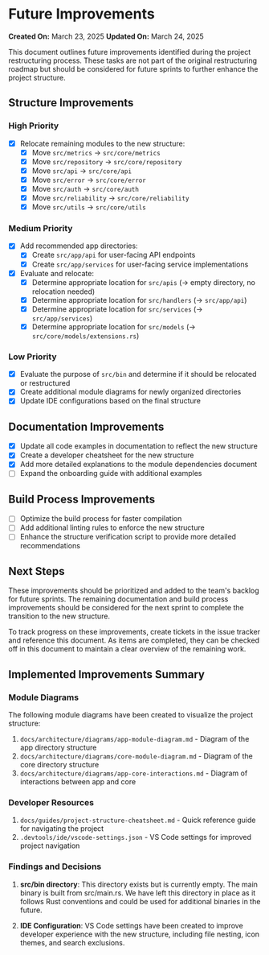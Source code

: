 # Future Improvements

**Created On:** March 23, 2025
**Updated On:** March 24, 2025

This document outlines future improvements identified during the project restructuring process. These tasks are not part of the original restructuring roadmap but should be considered for future sprints to further enhance the project structure.

## Structure Improvements

### High Priority

- [x] Relocate remaining modules to the new structure:
  - [x] Move `src/metrics` → `src/core/metrics`
  - [x] Move `src/repository` → `src/core/repository`
  - [x] Move `src/api` → `src/core/api`
  - [x] Move `src/error` → `src/core/error`
  - [x] Move `src/auth` → `src/core/auth`
  - [x] Move `src/reliability` → `src/core/reliability`
  - [x] Move `src/utils` → `src/core/utils`

### Medium Priority

- [x] Add recommended app directories:
  - [x] Create `src/app/api` for user-facing API endpoints
  - [x] Create `src/app/services` for user-facing service implementations
- [x] Evaluate and relocate:
  - [x] Determine appropriate location for `src/apis` (→ empty directory, no relocation needed)
  - [x] Determine appropriate location for `src/handlers` (→ `src/app/api`)
  - [x] Determine appropriate location for `src/services` (→ `src/app/services`)
  - [x] Determine appropriate location for `src/models` (→ `src/core/models/extensions.rs`)

### Low Priority

- [x] Evaluate the purpose of `src/bin` and determine if it should be relocated or restructured
- [x] Create additional module diagrams for newly organized directories
- [x] Update IDE configurations based on the final structure

## Documentation Improvements

- [x] Update all code examples in documentation to reflect the new structure
- [x] Create a developer cheatsheet for the new structure
- [x] Add more detailed explanations to the module dependencies document
- [ ] Expand the onboarding guide with additional examples

## Build Process Improvements

- [ ] Optimize the build process for faster compilation
- [ ] Add additional linting rules to enforce the new structure
- [ ] Enhance the structure verification script to provide more detailed recommendations

## Next Steps

These improvements should be prioritized and added to the team's backlog for future sprints. The remaining documentation and build process improvements should be considered for the next sprint to complete the transition to the new structure.

To track progress on these improvements, create tickets in the issue tracker and reference this document. As items are completed, they can be checked off in this document to maintain a clear overview of the remaining work.

## Implemented Improvements Summary

### Module Diagrams

The following module diagrams have been created to visualize the project structure:

1. `docs/architecture/diagrams/app-module-diagram.md` - Diagram of the app directory structure
2. `docs/architecture/diagrams/core-module-diagram.md` - Diagram of the core directory structure
3. `docs/architecture/diagrams/app-core-interactions.md` - Diagram of interactions between app and core

### Developer Resources

1. `docs/guides/project-structure-cheatsheet.md` - Quick reference guide for navigating the project
2. `.devtools/ide/vscode-settings.json` - VS Code settings for improved project navigation

### Findings and Decisions

1. **src/bin directory**: This directory exists but is currently empty. The main binary is built from src/main.rs. We have left this directory in place as it follows Rust conventions and could be used for additional binaries in the future.

2. **IDE Configuration**: VS Code settings have been created to improve developer experience with the new structure, including file nesting, icon themes, and search exclusions. 